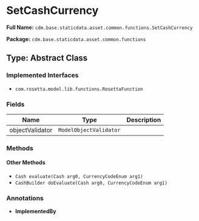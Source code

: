 # SetCashCurrency

**Full Name:** `cdm.base.staticdata.asset.common.functions.SetCashCurrency`

**Package:** `cdm.base.staticdata.asset.common.functions`

## Type: Abstract Class

### Implemented Interfaces

- `com.rosetta.model.lib.functions.RosettaFunction`

### Fields

| Name | Type | Description |
|------|------|-------------|
| objectValidator | `ModelObjectValidator` |  |

### Methods

#### Other Methods

- `Cash evaluate(Cash arg0, CurrencyCodeEnum arg1)`
- `CashBuilder doEvaluate(Cash arg0, CurrencyCodeEnum arg1)`

### Annotations

- **ImplementedBy**

